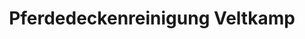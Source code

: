 ---
title: "Pferdedeckenreinigung Veltkamp"
url: /viersen/pferdedeckenreinigung-veltkamp/
shop: Wäscherei
---